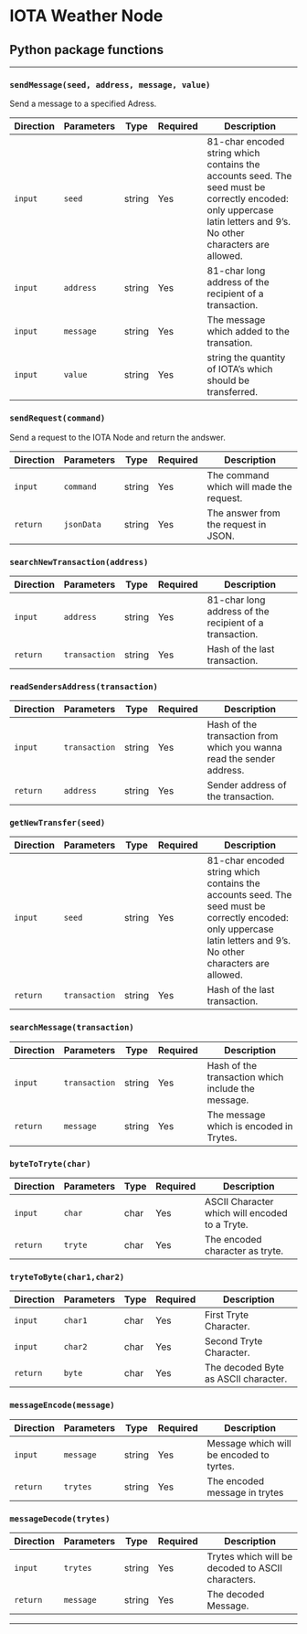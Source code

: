 # IOTA Weather Node

## Python package functions
***
### `sendMessage(seed, address, message, value)`

Send a message to a specified Adress.

Direction |Parameters | Type | Required | Description
------------ |------------ | ------------- | ------------- | -------------
`input` |`seed` | string | Yes | 81-char encoded string which contains the accounts seed. The seed must be correctly encoded: only uppercase latin letters and 9’s. No other characters are allowed.
`input` |`address` | string | Yes | 81-char long address of the recipient of a transaction.
`input` |`message` | string | Yes | The message which added to the transation.
`input` |`value` | string | Yes | string the quantity of IOTA’s which should be transferred.

### `sendRequest(command)`

Send a request to the IOTA Node and return the andswer.

Direction |Parameters | Type | Required | Description
------------ |------------ | ------------- | ------------- | -------------
`input` |`command` | string | Yes | The command which will made the request.
`return` |`jsonData` | string | Yes | The answer from the request in JSON.

### `searchNewTransaction(address)`

Direction |Parameters | Type | Required | Description
------------ |------------ | ------------- | ------------- | -------------
`input` |`address` | string | Yes | 81-char long address of the recipient of a transaction.
`return` |`transaction` | string | Yes | Hash of the last transaction.

### `readSendersAddress(transaction)`

Direction |Parameters | Type | Required | Description
------------ |------------ | ------------- | ------------- | -------------
`input` |`transaction` | string | Yes | Hash of the transaction from which you wanna read the sender address.
`return` |`address` | string | Yes | Sender address of the transaction.

### `getNewTransfer(seed)`

Direction |Parameters | Type | Required | Description
------------ |------------ | ------------- | ------------- | -------------
`input` |`seed` | string | Yes | 81-char encoded string which contains the accounts seed. The seed must be correctly encoded: only uppercase latin letters and 9’s. No other characters are allowed.
`return` |`transaction` | string | Yes | Hash of the last transaction.

### `searchMessage(transaction)`


Direction |Parameters | Type | Required | Description
------------ |------------ | ------------- | ------------- | -------------
`input` |`transaction` | string | Yes | Hash of the transaction which include the message.
`return` |`message` | string | Yes | The message which is encoded in Trytes.

### `byteToTryte(char)`

Direction |Parameters | Type | Required | Description
------------ |------------ | ------------- | ------------- | -------------
`input` |`char` | char | Yes | ASCII Character which will encoded to a Tryte.
`return` |`tryte` | char | Yes | The encoded character as tryte.

### `tryteToByte(char1,char2)`

Direction |Parameters | Type | Required | Description
------------ |------------ | ------------- | ------------- | -------------
`input` |`char1` | char | Yes | First Tryte Character.
`input` |`char2` | char | Yes | Second Tryte Character.
`return` |`byte` | char | Yes | The decoded Byte as ASCII character.

### `messageEncode(message)`

Direction |Parameters | Type | Required | Description
------------ |------------ | ------------- | ------------- | -------------
`input` |`message` | string | Yes | Message which will be encoded to tyrtes.
`return` |`trytes` | string | Yes | The encoded message in trytes

### `messageDecode(trytes)`

Direction |Parameters | Type | Required | Description
------------ |------------ | ------------- | ------------- | -------------
`input` |`trytes` | string | Yes | Trytes which will be decoded to ASCII characters.
`return` |`message` | string | Yes | The decoded Message.

***
